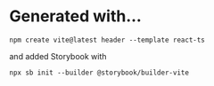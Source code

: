 # Generated with...

`npm create vite@latest header --template react-ts`

and added Storybook with

`npx sb init --builder @storybook/builder-vite`